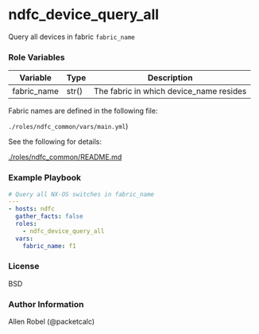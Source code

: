 # ndfc_device_query_all

Query all devices in fabric ``fabric_name``

### Role Variables

Variable        | Type  | Description
----------------|-------|----------------------------------------
fabric_name     | str() | The fabric in which device_name resides

Fabric names are defined in the following file:

``./roles/ndfc_common/vars/main.yml``)

See the following for details:

[./roles/ndfc_common/README.md](https://github.com/allenrobel/ndfc-roles/tree/master/roles/ndfc_common/README.md)


### Example Playbook

```yaml
# Query all NX-OS switches in fabric_name
---
- hosts: ndfc
  gather_facts: false
  roles:
    - ndfc_device_query_all
  vars:
    fabric_name: f1
```

### License

BSD

### Author Information

Allen Robel (@packetcalc)
